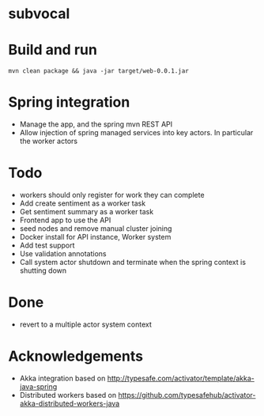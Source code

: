 subvocal
========

# Build and run

```
mvn clean package && java -jar target/web-0.0.1.jar
```

# Spring integration

- Manage the app, and the spring mvn REST API
- Allow injection of spring managed services into key actors.  In particular the worker actors

# Todo

- workers should only register for work they can complete
- Add create sentiment as a worker task
- Get sentiment summary as a worker task
- Frontend app to use the API
- seed nodes and remove manual cluster joining
- Docker install for API instance, Worker system
- Add test support
- Use validation annotations
- Call system actor shutdown and terminate when the spring context is shutting down

# Done
- revert to a multiple actor system context

# Acknowledgements

- Akka integration based on http://typesafe.com/activator/template/akka-java-spring
- Distributed workers based on https://github.com/typesafehub/activator-akka-distributed-workers-java
